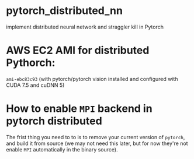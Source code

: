 # pytorch_distributed_nn
implement distributed neural network and straggler kill in Pytorch

# AWS EC2 AMI for distributed Pythorch:
`ami-ebc83c93` (with pytorch/pytorch vision installed and configured with CUDA 7.5 and cuDNN 5)

# How to enable `MPI` backend in pytorch distributed
The frist thing you need to to is to remove your current version of `pytorch`, and build it from source (we may not need this later, but for now they're not enable `MPI` automatically in the binary source).
